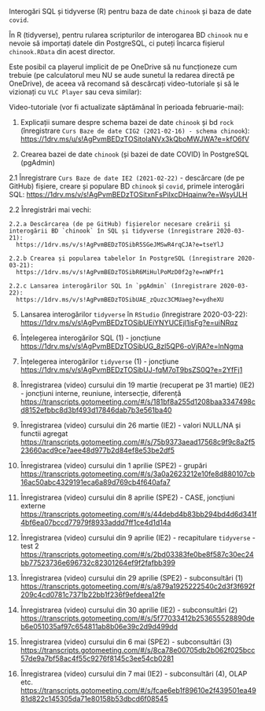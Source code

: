 Interogări SQL și tidyverse (R) pentru baza de date `chinook` și baza de date `covid`.

În R (tidyverse), pentru rularea scripturilor de interogarea BD `chinook` nu e nevoie să importați datele din PostgreSQL, ci puteți încarca fișierul `chinook.RData` din acest director.

Este posibil ca playerul implicit de pe OneDrive să nu funcționeze cum trebuie (pe calculatorul meu NU se aude sunetul la redarea directă pe OneDrive), de aceea vă recomand să descărcați video-tutoriale și să le vizionați cu `VLC Player` sau ceva similar):

Video-tutoriale (vor fi actualizate săptămânal în perioada februarie-mai):

1. Explicații sumare despre schema bazei de date `chinook` și bd `rock` (înregistrare `Curs Baze de date CIG2 (2021-02-16) - schema chinook`): 
  https://1drv.ms/u/s!AgPvmBEDzTOSitoIaNVx3kQboMWJWA?e=kfO6fV


2. Crearea bazei de date `chinook` (și bazei de date COVID) în PostgreSQL (pgAdmin)

  2.1 Înregistrare `Curs Baze de date IE2 (2021-02-22)` - descărcare (de pe GitHub) fișiere, creare și populare BD `chinook` și `covid`, primele interogări SQL:
    https://1drv.ms/v/s!AgPvmBEDzTOSitxnFsPiIxcDHqainw?e=WsyULH 

  2.2 Înregistrări mai vechi:
    
    2.2.a Descărcarea (de pe GitHub) fișierelor necesare creării și interogării BD `chinook` în SQL și tidyverse (înregistrare 2020-03-21):
      https://1drv.ms/v/s!AgPvmBEDzTOSibR5SGeJMSwR4rqCJA?e=tseYlJ
    
    2.2.b Crearea și popularea tabelelor în PostgreSQL (înregistrare 2020-03-21): 
      https://1drv.ms/v/s!AgPvmBEDzTOSibR6MiHulPoMzD0f2g?e=nWPfr1

    2.2.c Lansarea interogărilor SQL în `pgAdmin` (înregistrare 2020-03-22):
      https://1drv.ms/v/s!AgPvmBEDzTOSibUAE_zQuzc3CMUaeg?e=ydheXU




5. Lansarea interogărilor `tidyverse` în `RStudio` (înregistrare 2020-03-22):
https://1drv.ms/v/s!AgPvmBEDzTOSibUEiYNYUCEjl1isFg?e=uiNRqz

6. Înțelegerea interogărilor SQL (1) - joncțiune
https://1drv.ms/v/s!AgPvmBEDzTOSibUG_8zl5QP6-oVjRA?e=lnNgma

7. Înțelegerea interogărilor `tidyverse` (1) - joncțiune
https://1drv.ms/v/s!AgPvmBEDzTOSibUJ-fqM7oT9bsZS0Q?e=2YfFj1

8. Înregistrarea (video) cursului din 19 martie (recuperat pe 31 martie) (IE2) - joncțiuni interne, reuniune, intersecție, diferență
https://transcripts.gotomeeting.com/#/s/181bf8a255d1208baa3347498cd8152efbbc8d3bf493d17846dab7b3e561ba40

9. Înregistrarea (video) cursului din 26 martie (IE2) - valori NULL/NA și functii agregat
https://transcripts.gotomeeting.com/#/s/75b9373aead17568c9f9c8a2f523660acd9ce7aee48d977b2d84ef8e53be2df5

10. Înregistrarea (video) cursului din 1 aprilie (SPE2) - grupări
https://transcripts.gotomeeting.com/#/s/3a0a2623212e10fe8d880107cb16ac50abc4329191eca6a89d769cb4f640afa7

11. Înregistrarea (video) cursului din 8 aprilie (SPE2) - CASE, joncțiuni externe
https://transcripts.gotomeeting.com/#/s/44debd4b83bb294bd4d6d341f4bf6ea07bccd77979f8933addd7ff1ce4d1d14a

12. Înregistrarea (video) cursului din 9 aprilie (IE2) - recapitulare `tidyverse` - test 2
https://transcripts.gotomeeting.com/#/s/2bd03383fe0be8f587c30ec24bb77523736e696732c82301264ef9f2fafbb399

13. Înregistrarea (video) cursului din 29 aprilie (SPE2) - subconsultări (1)
https://transcripts.gotomeeting.com/#/s/a879a1925222540c2d3f3f692f209c4cd0781c7371b22bb1f236f9efdeea12fe

14. Înregistrarea (video) cursului din 30 aprilie (IE2) - subconsultări (2)
https://transcripts.gotomeeting.com/#/s/5f77033412b253655528890deb6e051035af97c654811ab8b06e39c2d9d499dd

15. Înregistrarea (video) cursului din 6 mai (SPE2) - subconsultări (3)
https://transcripts.gotomeeting.com/#/s/8ca78e00705db2b062f025bcc57de9a7bf58ac4f55c9276f8145c3ee54cb0281

16. Înregistrarea (video) cursului din 7 mai (IE2) - subconsultări (4), OLAP etc.
https://transcripts.gotomeeting.com/#/s/fcae6eb1f89610e2f439501ea4981d822c145305da71e80158b53dbcd6f08545
